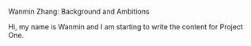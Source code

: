 Wanmin Zhang: Background and Ambitions

Hi, my name is Wanmin and I am starting to write the content for Project One.
